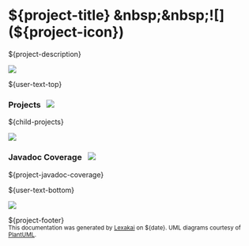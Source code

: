 # ${project-title} &nbsp;&nbsp;![](${project-icon})

${project-description}

![](${lexakai-images-location}/horizontal-line.png)

[//]: # (start-user-text)

${user-text-top}

[//]: # (end-user-text)

### Projects <a name = "projects"></a> &nbsp; ![](${lexakai-images-location}/gears-40.png)

${child-projects}

![](${lexakai-images-location}/short-horizontal-line.png)

### Javadoc Coverage <a name = "javadoc-coverage"></a> &nbsp; ![](${lexakai-images-location}/bargraph-32.png)

${project-javadoc-coverage}

[//]: # (start-user-text)

${user-text-bottom}

[//]: # (end-user-text)

![](${lexakai-images-location}/horizontal-line.png)

${project-footer}  
<sub>This documentation was generated by [Lexakai](https://github.com/Telenav/lexakai) on ${date}. UML diagrams courtesy
of [PlantUML](http://plantuml.com).</sub>
